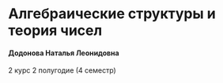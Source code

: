 # Алгебраические структуры и теория чисел

#### Додонова Наталья Леонидовна

2 курс 2 полугодие (4 семестр)
